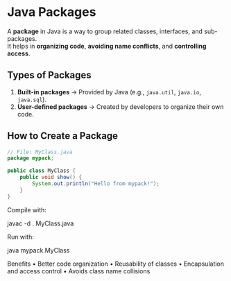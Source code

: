 # Java Packages

A **package** in Java is a way to group related classes, interfaces, and sub-packages.  
It helps in **organizing code**, **avoiding name conflicts**, and **controlling access**.

## Types of Packages
1. **Built-in packages** → Provided by Java (e.g., `java.util`, `java.io`, `java.sql`).
2. **User-defined packages** → Created by developers to organize their own code.

## How to Create a Package

```java
// File: MyClass.java
package mypack;

public class MyClass {
    public void show() {
        System.out.println("Hello from mypack!");
    }
}
```

Compile with:

javac -d . MyClass.java

Run with:

java mypack.MyClass

Benefits
	•	Better code organization
	•	Reusability of classes
	•	Encapsulation and access control
	•	Avoids class name collisions
